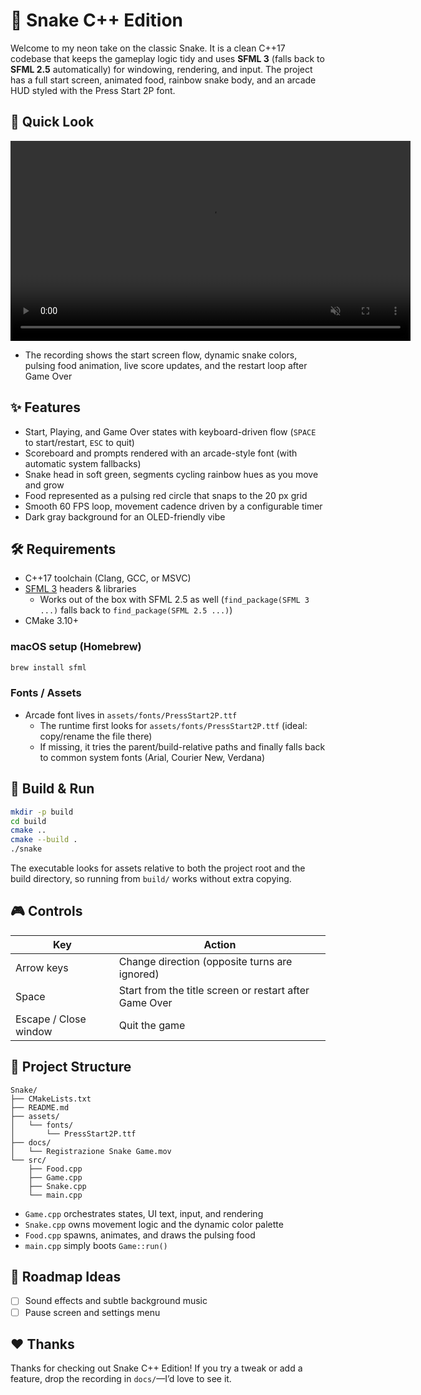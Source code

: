 # 🐍 Snake C++ Edition

Welcome to my neon take on the classic Snake. It is a clean C++17 codebase that keeps the gameplay logic tidy and uses **SFML 3** (falls back to **SFML 2.5** automatically) for windowing, rendering, and input. The project has a full start screen, animated food, rainbow snake body, and an arcade HUD styled with the Press Start 2P font.

## 🎥 Quick Look
<video src="docs/demo.gif" controls width="640" muted loop></video>

- The recording shows the start screen flow, dynamic snake colors, pulsing food animation, live score updates, and the restart loop after Game Over

## ✨ Features
- Start, Playing, and Game Over states with keyboard-driven flow (`SPACE` to start/restart, `ESC` to quit)
- Scoreboard and prompts rendered with an arcade-style font (with automatic system fallbacks)
- Snake head in soft green, segments cycling rainbow hues as you move and grow
- Food represented as a pulsing red circle that snaps to the 20 px grid
- Smooth 60 FPS loop, movement cadence driven by a configurable timer
- Dark gray background for an OLED-friendly vibe

## 🛠 Requirements
- C++17 toolchain (Clang, GCC, or MSVC)
- [SFML 3](https://www.sfml-dev.org/) headers & libraries
  - Works out of the box with SFML 2.5 as well (`find_package(SFML 3 ...)` falls back to `find_package(SFML 2.5 ...)`)
- CMake 3.10+

### macOS setup (Homebrew)
```bash
brew install sfml
```

### Fonts / Assets
- Arcade font lives in `assets/fonts/PressStart2P.ttf`
  - The runtime first looks for `assets/fonts/PressStart2P.ttf` (ideal: copy/rename the file there)
  - If missing, it tries the parent/build-relative paths and finally falls back to common system fonts (Arial, Courier New, Verdana)

## 🚀 Build & Run
```bash
mkdir -p build
cd build
cmake ..
cmake --build .
./snake
```

The executable looks for assets relative to both the project root and the build directory, so running from `build/` works without extra copying.

## 🎮 Controls
| Key | Action |
| --- | --- |
| Arrow keys | Change direction (opposite turns are ignored) |
| Space | Start from the title screen or restart after Game Over |
| Escape / Close window | Quit the game |

## 🧱 Project Structure
```
Snake/
├── CMakeLists.txt
├── README.md
├── assets/
│   └── fonts/
│       └── PressStart2P.ttf
├── docs/
│   └── Registrazione Snake Game.mov
└── src/
    ├── Food.cpp
    ├── Game.cpp
    ├── Snake.cpp
    └── main.cpp
```
- `Game.cpp` orchestrates states, UI text, input, and rendering
- `Snake.cpp` owns movement logic and the dynamic color palette
- `Food.cpp` spawns, animates, and draws the pulsing food
- `main.cpp` simply boots `Game::run()`

## 🧭 Roadmap Ideas
- [ ] Sound effects and subtle background music
- [ ] Pause screen and settings menu

## ❤️ Thanks
Thanks for checking out Snake C++ Edition! If you try a tweak or add a feature, drop the recording in `docs/`—I’d love to see it.
